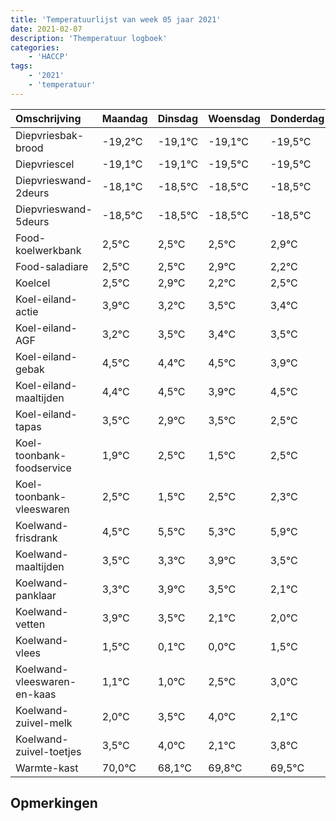 ```yaml
---
title: 'Temperatuurlijst van week 05 jaar 2021'
date: 2021-02-07
description: 'Themperatuur logboek'
categories:
    - 'HACCP'
tags:
    - '2021'
    - 'temperatuur'
---
```

|Omschrijving|Maandag|Dinsdag|Woensdag|Donderdag|Vrijdag|Zaterdag|Zondag|
|:---|:---|:---|:---|:---|:---|:---|:---|
|Diepvriesbak-brood|-19,2°C|-19,1°C|-19,1°C|-19,5°C|-19,5°C|-19,5°C|-19,5°C|
|Diepvriescel|-19,1°C|-19,1°C|-19,5°C|-19,5°C|-19,5°C|-19,5°C|-19,1°C|
|Diepvrieswand-2deurs|-18,1°C|-18,5°C|-18,5°C|-18,5°C|-18,5°C|-18,1°C|-18,8°C|
|Diepvrieswand-5deurs|-18,5°C|-18,5°C|-18,5°C|-18,5°C|-18,1°C|-18,8°C|-18,5°C|
|Food-koelwerkbank|2,5°C|2,5°C|2,5°C|2,9°C|2,2°C|2,5°C|2,4°C|
|Food-saladiare|2,5°C|2,5°C|2,9°C|2,2°C|2,5°C|2,4°C|2,5°C|
|Koelcel|2,5°C|2,9°C|2,2°C|2,5°C|2,4°C|2,5°C|1,9°C|
|Koel-eiland-actie|3,9°C|3,2°C|3,5°C|3,4°C|3,5°C|2,9°C|3,5°C|
|Koel-eiland-AGF|3,2°C|3,5°C|3,4°C|3,5°C|2,9°C|3,5°C|2,5°C|
|Koel-eiland-gebak|4,5°C|4,4°C|4,5°C|3,9°C|4,5°C|3,5°C|4,5°C|
|Koel-eiland-maaltijden|4,4°C|4,5°C|3,9°C|4,5°C|3,5°C|4,5°C|4,3°C|
|Koel-eiland-tapas|3,5°C|2,9°C|3,5°C|2,5°C|3,5°C|3,3°C|3,9°C|
|Koel-toonbank-foodservice|1,9°C|2,5°C|1,5°C|2,5°C|2,3°C|2,9°C|2,5°C|
|Koel-toonbank-vleeswaren|2,5°C|1,5°C|2,5°C|2,3°C|2,9°C|2,5°C|1,1°C|
|Koelwand-frisdrank|4,5°C|5,5°C|5,3°C|5,9°C|5,5°C|4,1°C|4,0°C|
|Koelwand-maaltijden|3,5°C|3,3°C|3,9°C|3,5°C|2,1°C|2,0°C|3,5°C|
|Koelwand-panklaar|3,3°C|3,9°C|3,5°C|2,1°C|2,0°C|3,5°C|4,0°C|
|Koelwand-vetten|3,9°C|3,5°C|2,1°C|2,0°C|3,5°C|4,0°C|2,1°C|
|Koelwand-vlees|1,5°C|0,1°C|0,0°C|1,5°C|2,0°C|0,1°C|1,8°C|
|Koelwand-vleeswaren-en-kaas|1,1°C|1,0°C|2,5°C|3,0°C|1,1°C|2,8°C|2,5°C|
|Koelwand-zuivel-melk|2,0°C|3,5°C|4,0°C|2,1°C|3,8°C|3,5°C|2,0°C|
|Koelwand-zuivel-toetjes|3,5°C|4,0°C|2,1°C|3,8°C|3,5°C|2,0°C|2,9°C|
|Warmte-kast|70,0°C|68,1°C|69,8°C|69,5°C|68,0°C|68,9°C|69,4°C|

## Opmerkingen


